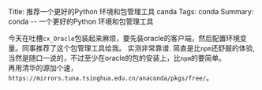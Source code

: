 Title: 推荐一个更好的Python 环境和包管理工具 canda
Tags: conda
Summary: conda -- 一个更好的Python 环境和包管理工具

今天在吐槽`cx_Oracle`包装起来麻烦，要先装oracle的客户端，然后配置环境变量。同事推荐了这个包管理工具给我。
实测非常靠谱. 简直是比`npm`还舒服的体验, 当然是随口一说的，不过至少在oracle的包的安装上，比`npm`的要简单。   
再用清华的源加个速，`https://mirrors.tuna.tsinghua.edu.cn/anaconda/pkgs/free/`。 
